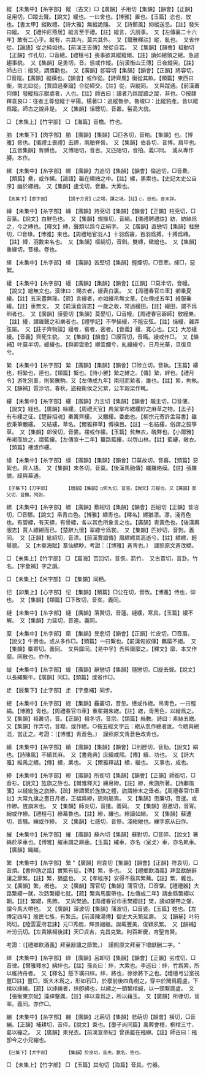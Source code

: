 <!-- { "loadSidebar": true } -->
縱	【未集中】【糸字部】	縱	〔古文〕□【廣韻】子用切【集韻】【韻會】【正韻】足用切，□蹤去聲。【說文】緩也。一曰舍也。【博雅】置也。【玉篇】恣也，放也。【書太甲】縱敗禮。【詩大雅】無縱詭隨。　又【詩鄭風】抑縱送忌。【註】發矢曰縱。　又【禮仲尼燕居】縱言至于禮。【註】縱言，汎說事。　又【左傳襄二十六年】敢有二心乎。縱有，共其內，莫共其外。　又【爾雅釋詁】縱，亂也。　又省作從。【論語】從之純如也。【前漢王吉傳】放從自若。　又【集韻】【韻會】祖動切【正韻】作孔切，□音總。【禮檀弓】喪事欲其縱縱爾。【註】讀如總領之總。急遽趨事貌。　又【集韻】足勇切，音。慫或作縱。【前漢衡山王傳】日夜縱臾。【註】師古曰：縱臾，謂獎勸也。　又【廣韻】卽容切【集韻】【韻會】【正韻】將容切，□音蹤。【廣韻】縱橫也。【韻會】或作從。【詩齊風】衡從其畝。【類篇】東西曰衡，南北曰從。【賈誼過秦論】合從締交。【註】從，與縱同。　又與蹤通。【前漢蕭何傳】發縱指示獸處者，人也。【註】師古曰：讀者乃爲蹤蹟之蹤，非也。○按隷釋袁良□：往者王尊發縱于平陽。楊著□：追縱魯參。魯峻□：比縱豹產。皆以縱爲蹤。師古之說非是。　又【集韻】徂聰切，音叢。髻高大貌。

□	【未集上】【竹字部】	□	【海篇】音檐。竹也。

胉	【未集下】【肉字部】	胉	【廣韻】【集韻】□匹各切，音粕。【集韻】也。【博雅】脅也。【儀禮士喪禮】去蹄，兩胉脊脅。　又【集韻】伯各切，音博。肩甲也。【五音集韻】胷髆也。　又博陌切，音百。又匹陌切，音拍。義□同。　或从專作膊。本作。

縲	【未集中】【糸字部】	縲	【廣韻】力追切【集韻】【韻會】倫追切，□音纍。【類篇】纍，或作縲。【論語】雖在縲絏之中。【註】縲，黑索也。【史記太史公自序】幽於縲絏。　又【集韻】盧戈切，音驘。大索也。

	【亥集下】【黍字部】		【揚子方言】□之場，謂之坻。【註】□，蚡也。音未詳。

縳	【未集中】【糸字部】	縳	【廣韻】持兗切【集韻】【韻會】【正韻】柱兗切，□音篆。【說文】白鮮色也。　又【集韻】規掾切，音絹。【儀禮聘禮註】紡，紡絲爲之，今之縳也。【釋文】縳，聲類以爲今正絹字。　又【廣韻】直戀切【集韻】柱戀切，□音瑑。【博雅】束也。【周禮地官羽人】十羽爲審，百羽爲搏，十搏爲縳。【註】縳，羽數束名也。　又【集韻】樞絹切，音釧。雙縳，緻繒也。　又【集韻】重緣切，音椽。卷也。

縴	【未集中】【糸字部】	縴	【廣韻】苦堅切【集韻】輕煙切，□音牽。縴□，惡絮。

縵	【未集中】【糸字部】	縵	【廣韻】【集韻】【韻會】【正韻】□莫半切，音幔。【說文】繒無文也。漢律曰：賜衣者，縵表白裏。　又【周禮春官巾車】卿乗夏縵。【註】五采畫無瑑。【疏】言縵者，亦如縵帛無文章。【左傳成五年】絳服乗縵。【註】車無文。　又【前漢食貨志】一歲之收，常過縵田。【註】縵田，謂不爲甽者也。　又【廣韻】謨晏切【集韻】莫晏切，□音幔。【周禮春官磬師】敎縵樂。【註】縵，謂雜聲之和樂者也。【禮學記】不學操縵，不能安弦。【註】操縵，雜弄弦屬。　又【莊子齊物論】縵者，窖者，密者。【音義】縵，寛心也。【又】大恐縵縵。【音義】齊死生貌。　又【集韻】【韻會】□謨官切，音瞞。縵或作□。　又【韻補】叶莫半切，緩縵也。【舜卿雲歌】卿雲爛兮，糺縵縵兮。日月光華，旦復旦兮。

縶	【未集中】【糸字部】	縶	【廣韻】【集韻】【韻會】□陟立切，音執。【玉篇】縷也，相縶也，連也。【類篇】繫也。【詩小雅】縶之維之。【傳】縶，絆也。【禮月令】游牝別羣，則縶騰駒。又【左傳成九年】南冠而縶者，誰也。【註】縶，拘執。　又【韻補】質涉切。春秋，盜殺衞侯之兄縶，公羊榖梁作輒。

縷	【未集中】【糸字部】	縷	【廣韻】力主切【集韻】【韻會】隴主切，□音僂。【說文】綫也。【廣韻】絲縷。【周禮天官】典枲掌布緦縷紵之麻草之物。【孟子】有布縷之征。【楚辭招魂】秦篝齊縷。　又覼縷。委曲也。【柳宗元寄許孟容書】雖欲秉筆覼縷。　又結縷，草名。【爾雅釋草】傅橫目。【註】一名結縷，俗謂之鼓箏草。　又【集韻】郞侯切，音婁。褸或作縷。【玉篇】貧無衣，醜弊也。【小爾雅】布褐而紩之，謂藍縷。【左傳宣十二年】篳路藍縷，以啓山林。【註】藍縷，敝衣。【類篇】褸或作縷。

縸	【未集中】【糸字部】	縸	【廣韻】【集韻】【韻會】□莫故切，音暮。【類篇】惡絮也。齊人語。　又【集韻】末各切，音莫。【後漢馬融傳】纖羅絡縸。【註】張羅貌。縸與幕通。

	【子集下】【刀字部】		【唐韻】【集韻】□俯九切，音否。【說文】刀握也。又【廣韻】斐父切，音撫。同弣。

縹	【未集中】【糸字部】	縹	【廣韻】敷紹切【集韻】【韻會】匹紹切【正韻】普沼切，□音醥。【說文】帛靑白色。【博雅】縹靑也。【釋名】縹猶漂。漂，淺靑色也。有碧縹，有天縹，有骨縹，各以其色所象言之也。【廣韻】靑黃色也。【後漢輿服志】賈人縹緗而已。【楚辭九懷】翠縹兮爲裳。　又【集韻】匹妙切，音剽。義同。　又【正韻】紕紹切，音漂。【前漢賈誼傳】鳳縹縹其高逝兮。【註】縹縹，輕舉貌。　又【木華海賦】羣仙縹眇。考證：〔【博雅】蒼靑也。〕　謹照原文蒼改縹。 

□	【未集上】【竹字部】	□	【篇海】苦回切，音恢。箭竹。　又古賣切，音卦。竹名。【字彙補】字之譌。

□	【未集上】【米字部】	□	【集韻】同粞。

忋	【卯集上】【心字部】	忋	【集韻】【類篇】□公在切，音攺。【博雅】恃也，仰也。　又【集韻】【類篇】□下攺切，音亥。義同。

縺	【未集中】【糸字部】	縺	【廣韻】落賢切，音蓮。縺縷，寒具。【玉篇】縷不解。　又【集韻】力延切，音連。義同。

縻	【未集中】【糸字部】	縻	【集韻】旻悲切【韻會】【正韻】忙皮切，□音眉。【說文】牛轡也。或从多作□。【類篇】一曰繫也。【前漢匈奴傳】羈縻不絕。　又【集韻】麋寄切。義同。　又與靡同。【易中孚】吾與爾靡之。【釋文】靡，本又作縻。同散也。亦作。

縼	【未集中】【糸字部】	縼	【廣韻】辭戀切【集韻】隨戀切，□旋去聲。【說文】以長繩繫牛。【廣韻】同□。【類篇】或省作□。

歨	【辰集下】【止字部】	歨	【字彙補】同步。

總	【未集中】【糸字部】	緫	【集韻】麤叢切，音怱。繱或作緫。帛靑色。一曰輕絹。【博雅】靑也。【周禮春官巾車】重翟錫朱緫。【註】緫，靑黑色，以繒爲之。　又【集韻】祖叢切，音。【正韻】祖冬切，音宗。【類篇】絲數。詩曰：素絲五緫。　又【集韻】作弄切，音糉。或作緫。○按五經文字云：緫从怱作總者訛。今緫與總混，當正之。考證：〔【博雅】靑蒼色。〕　謹照原文靑蒼色改靑也。 

績	【未集中】【糸字部】	績	【廣韻】【集韻】【韻會】□則歷切，音勣。【說文】絹也。【詩陳風】不績其麻。　又【書堯典】庶績咸熙。【傳】績，功也。　又【詩大雅】維禹之績。【傳】績，業也。　又【爾雅釋詁】績，繼也。　又事也，成也。

縿	【未集中】【糸字部】	縿	【廣韻】所銜切【集韻】【韻會】【正韻】師銜切，□音衫。【說文】旌旗之斿也。【爾雅釋天】纁帛縿。【註】縿，衆旒所著。【詩鄘風箋】以縫紕旌之旒縿。【疏】縿謂繫於旌旗之體，旒謂縿末之垂者。【周禮春官巾車註】大常九旗之畫日月者，正幅爲縿，旒則屬焉。　又【集韻】思廉切，音暹。或作縿。旌旗末也。　又【集韻】師炎切，音攕。義同。　又【集韻】思邀切，音宵。綃或作縿。【禮檀弓】縿幕魯也。【註】縿，縑也。縿讀如綃。　又【集韻】蘇遭切，音騷。繅或作縿。　又【集韻】七感切，音慘。淺紺繒也。繅字原从臼作。

繀	【未集中】【糸字部】	繀	【廣韻】蘇內切【集韻】蘇對切，□音碎。【說文】箸絲於莩車也。【博雅】繀車謂之厤鹿。【玉篇】繀車，亦名〈室攴〉車，亦名軌車。【廣韻】織繀。

繁	【未集中】【糸字部】	繁	"【廣韻】附袁切【集韻】【韻會】【正韻】符袁切，□音煩。【書仲虺之誥】實繁有徒。【傳】繁，多也。　又【禮鄉飲酒義】拜至獻酬辭讓之節繁。【註】繁，猶盛也。　又【孝經序】安得不翦其繁蕪。【註】繁，雜也。又【廣韻】繁，槪也。　又【廣韻】薄官切【集韻】蒲官切，□音鞶。【禮禮器】大路繁纓一就，次路繁纓七就。【疏】繁爲馬腹帶也。【左傳成二年】請曲縣繁纓以朝。【註】繁纓，馬飾。　又與樊通。【周禮春官巾車樊纓註】樊，讀如鞶帶之鞶，謂今馬大帶也。　又【廣韻】薄波切【集韻】蒲波切，□音婆。【玉篇】姓也。【左傳定四年】殷民七族，有繁氏。【前漢陳湯傳】御史大夫繁延壽。　又【韻補】叶符筠切。【陸雲夏府君誄】元□秀朗，輝景絪縕。誕載豐美，俊穎夙繁。　又【韻補】叶汾沅切。【左貴嬪楊後誄】天□貞吉，克昌克繁。則百斯慶，育聖育賢。

考證：〔【禮鄉飲酒義】拜至辭讓之節繁。〕　謹照原文拜至下增獻酬二字。"

繂	【未集中】【糸字部】	繂	【廣韻】呂卹切【集韻】【韻會】【正韻】劣戌切，□音律。【爾雅釋水】紼繂也。【註】孫炎曰：繂，大索也。李巡曰：繂，竹爲索，所以維持舟者。　又【釋名】懸下壙曰繂。繂，將也，徐徐將下之也。【禮檀弓公室視豐□註】豐□，斲大木爲之，形如石□，於槨前後四角樹之，穿中於閒爲鹿盧，下棺以繂繞。【疏】以繂繞者，繂卽紼也，以紼之一頭繫棺緘，以一頭繫鹿盧。　又【張衡東京賦】藻繂鞶厲。【註】繂以韋爲之，所以藉玉。　又【廣韻】所律切，音率。義同。亦作□。

繃	【未集中】【糸字部】	繃	【廣韻】北萌切【集韻】悲萌切【韻會】橫切，□音繃。【正韻】補耕切，音伻。【說文】束也。【墨子尚同篇】禹葬會稽，桐棺三寸，葛以繃之。　又【廣韻】束兒衣。【前漢宣帝紀】曾孫雖在襁緥。【註】師古曰：襁卽今之小兒繃也。

	【巳集下】【犬字部】		【集韻】於良切，音央。獸名。狢也。

□	【未集上】【竹字部】	□	【玉篇】其句切【海篇】音具。竹器。

